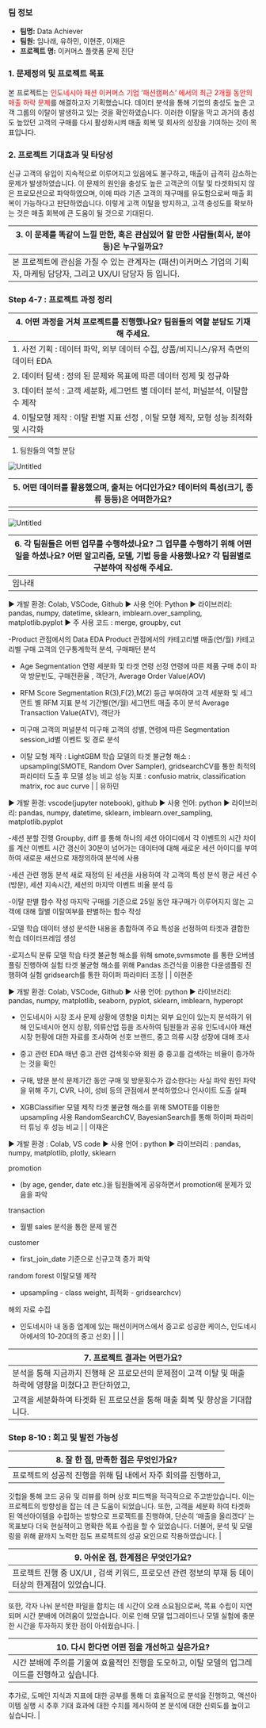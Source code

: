 ### 팀 정보
- **팀명:** Data Achiever
- **팀원:**  임나래, 유하민, 이현준, 이재은
- **프로젝트 명:** 이커머스 플랫폼 문제 진단

### 1. 문제정의 및 프로젝트 목표
본 프로젝트는 <span style="color:red">인도네시아 패션 이커머스 기업 ‘패션캠퍼스’ 에서의 최근 2개월 동안의 매출 하락 문제</span>를 해결하고자 기획했습니다.
데이터 분석을 통해 기업의 충성도 높은 고객 그룹의 이탈이 발생하고 있는 것을 확인하였습니다.
이러한 이탈을 막고 과거의 충성도 높았던 고객의 구매를 다시 활성화시켜 매출 회복 및 회사의 성장을 기여하는 것이 목표입니다.

### 2. 프로젝트 기대효과 및 타당성
신규 고객의 유입이 지속적으로 이루어지고 있음에도 불구하고, 매출이 급격히 감소하는 문제가 발생하였습니다. 이 문제의 원인을 충성도 높은 고객군의 이탈 및 타겟화되지 않은 프로모션으로 파악하였으며, 이에 따라 기존 고객의 재구매를 유도함으로써 매출 회복이 가능하다고 판단하였습니다. 이렇게 고객 이탈을 방지하고, 고객 충성도를 확보하는 것은 매출 회복에 큰 도움이 될 것으로 기대된다.

| 3. 이 문제를 똑같이 느낄 만한, 혹은 관심있어 할 만한 사람들(회사, 분야 등)은 누구일까요?  |
| --- |
| 본 프로젝트에 관심을 가질 수 있는 관계자는 (패션)이커머스 기업의 기획자, 마케팅 담당자, 그리고 UX/UI 담당자 등 입니다. |

### Step 4-7 : 프로젝트 과정 정리

| 4. 어떤 과정을 거쳐 프로젝트를 진행했나요? 팀원들의 역할 분담도 기재해 주세요.   |
| --- |
| 1. 사전 기획 : 데이터 파악, 외부 데이터 수집, 상품/비지니스/유저 측면의 데이터 EDA |
| 2. 데이터 탐색 : 정의 된 문제와 목표에 따른 데이터 정제 및 정규화 |
| 3. 데이터 분석 : 고객 세분화, 세그먼트 별 데이터 분석, 퍼널분석, 이탈함수 제작  |
| 4. 이탈모형 제작 : 이탈 판별 지표 선정 , 이탈 모형 제작, 모형 성능 최적화 및 시각화 |
1. 팀원들의 역할 분담

![Untitled](https://s3-us-west-2.amazonaws.com/secure.notion-static.com/fe2b23d3-33ba-4703-b483-567c5595ab0e/Untitled.png)

| 5. 어떤 데이터를 활용했으며, 출처는 어디인가요? 데이터의 특성(크기, 종류 등등)은 어떠한가요?    |
| --- |
|  |

![Untitled](https://s3-us-west-2.amazonaws.com/secure.notion-static.com/e8ed91ec-fac3-4d98-b4ad-14a13b49e370/Untitled.png)

| 6. 각 팀원들은 어떤 업무를 수행하셨나요? 그 업무를 수행하기 위해 어떤 일을 하셨나요? 어떤 알고리즘, 모델, 기법 등을 사용했나요? 각 팀원별로 구분하여 작성해 주세요.   |
| --- |
| 임나래

▶ 개발 환경: Colab, VSCode, Github 
▶ 사용 언어: Python 
▶ 라이브러리: pandas, numpy, datetime, sklearn, imblearn.over_sampling, matplotlib.pyplot 
▶ 주 사용 코드 :  merge, groupby, cut

-Product 관점에서의 Data EDA
Product 관점에서의 카테고리별 매출(연/월)
카테고리별 구매 고객의 인구통계학적 분석, 구매패턴 분석

- Age Segmentation 
연령 세분화 및 타겟 연령 선정 
연령에 따른 제품 구매 추이 파악
방문빈도, 구매전환율 , 객단가, Average Order Value(AOV) 

- RFM Score Segmentation
R(3),F(2),M(2) 등급 부여하여 고객 세분화 및 세그먼트 별 RFM 지표 분석 
기간별(연/월) 세그먼트 매출 추이 분석 
Average Transaction Value(ATV), 객단가

- 미구매 고객의 퍼널분석 
미구매 고객의 성별, 연령에 따른 Segmentation
session_id별 이벤트 및 경로 분석

- 이탈 모형 제작 : LightGBM 
학습 모델의 타겟 불균형 해소 : upsampling(SMOTE, Random Over Sampler), 
gridsearchCV를 통한 최적의 파라미터 도출 후 모델 성능 비교
성능 지표 :  confusio matrix, classification matrix, roc auc curve  |
| 유하민

▶ 개발 환경: vscode(jupyter notebook), github
▶ 사용 언어: python
▶ 라이브러리: pandas, numpy, datetime, sklearn, imblearn.over_sampling, matplotlib.pyplot

-세션 분할 진행
Groupby, diff 를 통해 하나의 세션 아이디에서 각 이벤트의 시간 차이를 계산
이벤트 시간 갱신이 30분이 넘어가는 데이터에 대해 새로운 세션 아이디를 부여하여 
새로운 새션으로 재정의하여 분석에 사용

-세션 관련 행동 분석
새로 재정의 된 세션을 사용하여 각 고객의 특성 분석
평균 세션 수(방문), 세션 지속시간, 세션의 마지막 이벤트 비율 분석 등

-이탈 판별 함수 작성
마지막 구매를 기준으로 25일 동안 재구매가 이루어지지 않는 고객에 대해 
월별 이탈여부를 판별하는 함수 작성

-모델 학습 데이터 생성
분석한 내용을 총합하여 주요 특성을 선정하여 타겟과 결합한 학습 데이터프레임 생성

-로지스틱 분류 모델 학습
타겟 불균형 해소를 위해 smote,svmsmote 를 통한 오버샘플링 진행하여 실험
타겟 불균형 해소를 위해 Pandas 조건식을 이용한 다운샘플링 진행하여 실험
gridsearch를 통한 하이퍼 파라미터 조정 |
| 이현준

▶ 개발 환경: Colab, VSCode, Github 
▶ 사용 언어: python
▶ 라이브러리: pandas, numpy, matplotlib, seaborn, pyplot, sklearn, imblearn, hyperopt

- 인도네시아 시장 조사
문제 상황에 영향을 미치는 외부 요인이 있는지 분석하기 위해 
인도네시아 현지 상황, 의류산업 등을 조사하여 팀원들과 공유
인도네시아 패션시장 현황에 대한 자료를 조사하여 선호 브랜드, 중고 의류 시장 성장에 대해 조사

- 중고 관련 EDA
매년 중고 관련 검색횟수와 회원 중 중고를 검색하는 비율이 증가하는 것을 확인

- 구매, 방문 분석
문제기간 동안 구매 및 방문횟수가 감소한다는 사실 파악
원인 파악을 위해 주기, CVR, 나이, 성비 등의 관점에서 분석하였으나 인사이트 도출 실패

- XGBClassifier 모델 제작
타겟 불균형 해소를 위해 SMOTE를 이용한 upsampling 사용
RandomSearchCV, BayesianSearch를 통해 하이퍼 파라미터 튜닝 후 성능 비교  |
| 이재은

▶ 개발 환경 : Colab, VS code
▶ 사용 언어 : python
▶ 라이브러리 : pandas, numpy, matplotlib, plotly, sklearn

promotion
- (by age, gender, date etc.)을 팀원들에게 공유하면서 promotion에 문제가 있음을 파악

transaction
- 월별 sales 분석을 통한 문제 발견

customer
- first_join_date 기준으로 신규고객 증가 파악

random forest 이탈모델 제작
- upsampling - class weight, 최적화 - gridsearchcv)

해외 자료 수집
- 인도네시아 내 동종 업계에 있는 패션이커머스에서 중고로 성공한 케이스, 
인도네시아에서의 10-20대의 중고 선호) |
|  |

| 7. 프로젝트 결과는 어떤가요?   |
| --- |
| 분석을 통해 지금까지 진행해 온 프로모션의 문제점이 고객 이탈 및 매출 하락에 영향을 미쳤다고 판단하였고, 
고객을 세분화하여 타겟화 된 프로모션을 통해 매출 회복 및 향상을 기대합니다. |

### Step 8-10 : 회고 및 발전 가능성

| 8. 잘 한 점, 만족한 점은 무엇인가요?  |
| --- |
| 프로젝트의 성공적 진행을 위해 팀 내에서 자주 회의를 진행하고, 
깃헙을 통해 코드 공유 및 리뷰를 하며 상호 피드백을 적극적으로 주고받았습니다. 
이는 프로젝트의 방향성을 잡는 데 큰 도움이 되었습니다. 
또한, 고객을 세분화 하여 타겟화 된 액션아이템을 수립하는 방향으로 프로젝트를 진행하여, 
단순히 ‘매출을 올리겠다’ 는 목표보다 더욱 현실적이고 명확한 목표 수립을 할 수 있었습니다. 
더불어, 분석 및 모델링을 위해 끝까지 노력한 점도 프로젝트의 성공 요인으로 작용하였습니다. |

| 9. 아쉬운 점, 한계점은 무엇인가요?  |
| --- |
| 프로젝트 진행 중 UX/UI , 검색 키워드, 프로모션 관련 정보의 부재 등 데이터상의 한계점이 있었습니다. 
또한, 각자 나눠 분석한 파일을 합치는 데 시간이 오래 소요됨으로써, 목표 수립이 지연되며 
시간 분배에 어려움이 있었습니다. 이로 인해 모델 업그레이드나 모델 실험에 충분한 시간을 투자하지 못한 점이 아쉬웠습니다. |

| 10. 다시 한다면 어떤 점을 개선하고 싶은가요?  |
| --- |
| 시간 분배에 주의를 기울여 효율적인 진행을 도모하고, 이탈 모델의 업그레이드를 진행하고 싶습니다. 
추가로, 도메인 지식과 지표에 대한 공부를 통해 더 효율적으로 분석을 진행하고, 
액션아이템 실행 시 추후 기대 효과에 대한 수치를 제시하여 본 분석에 대한 신뢰도를 높이고 싶습니다. |

